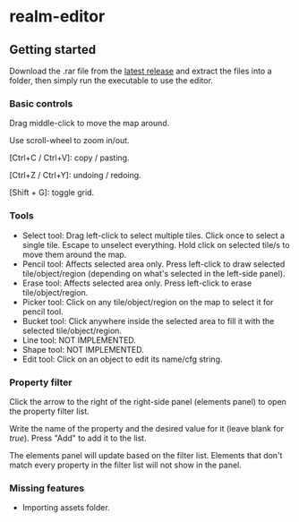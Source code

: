 # realm-editor

## Getting started
Download the .rar file from the [latest release](https://github.com/Zolmex/realm-editor/releases/latest) and extract the files into a folder, then simply run the executable to use the editor.

### Basic controls
Drag middle-click to move the map around.

Use scroll-wheel to zoom in/out.

[Ctrl+C / Ctrl+V]: copy / pasting.

[Ctrl+Z / Ctrl+Y]: undoing / redoing.

[Shift + G]: toggle grid.

### Tools
- Select tool:
Drag left-click to select multiple tiles. Click once to select a single tile. Escape to unselect everything.
Hold click on selected tile/s to move them around the map.
- Pencil tool:
Affects selected area only.
Press left-click to draw selected tile/object/region (depending on what's selected in the left-side panel).
- Erase tool:
Affects selected area only.
Press left-click to erase tile/object/region.
- Picker tool:
Click on any tile/object/region on the map to select it for pencil tool.
- Bucket tool:
Click anywhere inside the selected area to fill it with the selected tile/object/region.
- Line tool:
NOT IMPLEMENTED.
- Shape tool:
NOT IMPLEMENTED.
- Edit tool:
Click on an object to edit its name/cfg string.

### Property filter
Click the arrow to the right of the right-side panel (elements panel) to open the property filter list.

Write the name of the property and the desired value for it (leave blank for *true*).
Press "Add" to add it to the list.

The elements panel will update based on the filter list. Elements that don't match every property in the filter list will not show in the panel.

### Missing features
- Importing assets folder.
